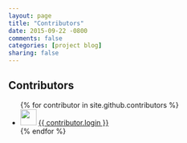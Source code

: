 ```yaml
---
layout: page
title: "Contributors"
date: 2015-09-22 -0800
comments: false
categories: [project blog]
sharing: false
---
```


## Contributors

<ul>
{% for contributor in site.github.contributors %}
  <li>
    <img src="{{ contributor.avatar_url }}" width="32" height="32" /> <a href="{{ contributor.html_url }}">{{ contributor.login }}</a>
  </li>
{% endfor %}
</ul>
